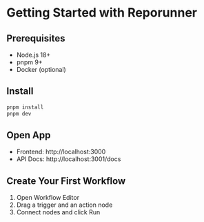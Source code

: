 # Getting Started with Reporunner

## Prerequisites
- Node.js 18+
- pnpm 9+
- Docker (optional)

## Install
```bash
pnpm install
pnpm dev
```

## Open App
- Frontend: http://localhost:3000
- API Docs: http://localhost:3001/docs

## Create Your First Workflow
1. Open Workflow Editor
2. Drag a trigger and an action node
3. Connect nodes and click Run
